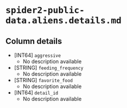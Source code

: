 # `spider2-public-data.aliens.details.md`

## Column details

* [INT64]    `aggressive`
  - No description available
* [STRING]    `feeding_frequency`
  - No description available
* [STRING]    `favorite_food`
  - No description available
* [INT64]    `detail_id`
  - No description available


